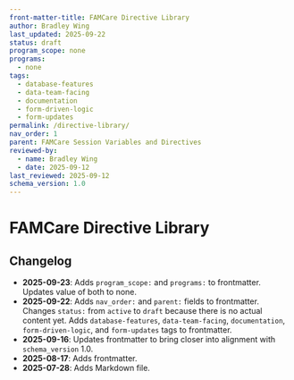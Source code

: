 ```yaml
---
front-matter-title: FAMCare Directive Library  
author: Bradley Wing
last_updated: 2025-09-22  
status: draft  
program_scope: none
programs:
  - none
tags:
  - database-features
  - data-team-facing
  - documentation
  - form-driven-logic
  - form-updates
permalink: /directive-library/
nav_order: 1
parent: FAMCare Session Variables and Directives
reviewed-by:
  - name: Bradley Wing
  - date: 2025-09-12
last_reviewed: 2025-09-12
schema_version: 1.0  
---
```


# FAMCare Directive Library

## Changelog

- **2025-09-23**: Adds `program_scope:` and `programs:` to frontmatter. Updates value of both to none.
- **2025-09-22**: Adds `nav_order:` and `parent:` fields to frontmatter. Changes `status:` from `active` to `draft` because there is no actual content yet. Adds `database-features`, `data-team-facing`, `documentation`, `form-driven-logic`, and `form-updates` tags to frontmatter.
- **2025-09-16**: Updates frontmatter to bring closer into alignment with `schema_version` 1.0.
- **2025-08-17**: Adds frontmatter.
- **2025-07-28**: Adds Markdown file.
